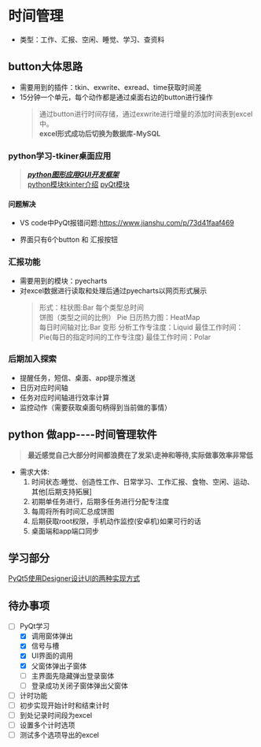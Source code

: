 # 时间管理

- 类型：工作、汇报、空闲、睡觉、学习、查资料

## button大体思路

- 需要用到的插件：tkin、exwrite、exread、time获取时间差
- 15分钟一个单元，每个动作都是通过桌面右边的button进行操作
    > 通过button进行时间存储，通过exwrite进行增量的添加时间表到excel中。  
__excel形式成功后切换为数据库-MySQL__

### python学习-tkiner桌面应用

> [___python图形应用GUI开发框架___](https://blog.csdn.net/tTU1EvLDeLFq5btqiK/article/details/78693348)  
[python模块tkinter介绍](https://docs.python.org/3.7/library/tkinter.html#how-tk-and-tkinter-are-related)
[pyQt模块](https://www.cnblogs.com/archisama/p/5444032.html)

#### 问题解决

- VS code中PyQt报错问题:<https://www.jianshu.com/p/73d41faaf469>

- 界面只有6个button 和 汇报按钮

### 汇报功能

- 需要用到的模块：pyecharts
- 对excel数据进行读取和处理后通过pyecharts以网页形式展示
    > 形式：柱状图:Bar 每个类型总时间  
饼图（类型之间的比例）  Pie
日历热力图：HeatMap  
每日时间轴对比:Bar 变形
分析工作专注度：Liquid
最佳工作时间：Pie(每日的指定时间的工作专注度)
最佳工作时间：Polar

### 后期加入探索

- 提醒任务，短信、桌面、app提示推送
- 日历对应时间轴
- 任务对应时间轴进行效率计算
- 监控动作（需要获取桌面句柄得到当前做的事情）

## python 做app----时间管理软件

> __最近感觉自己大部分时间都浪费在了发呆\走神和等待,实际做事效率非常低__
- 需求大体:
    1. 时间状态:睡觉、创造性工作、日常学习、工作汇报、食物、空闲、运动、其他[后期支持拓展]
    2. 初期单任务进行，后期多任务进行分配专注度
    3. 每周将所有时间汇总成饼图
    4. 后期获取root权限，手机动作监控(安卓机)如果可行的话
    5. 桌面端和app端口同步

## 学习部分

[PyQt5使用Designer设计UI的两种实现方式](https://blog.csdn.net/chlk118/article/details/72595325)

## 待办事项

- [ ] PyQt学习
    - [x] 调用窗体弹出
    - [x] 信号与槽
    - [x] UI界面的调用
    - [x] 父窗体弹出子窗体
    - [ ] 主界面先隐藏弹出登录窗体
    - [ ] 登录成功关闭子窗体弹出父窗体
- [ ] 计时功能
- [ ] 初步实现开始计时和结束计时
- [ ] 到处记录时间段为excel
- [ ] 设置多个计时选项
- [ ] 测试多个选项导出的excel
